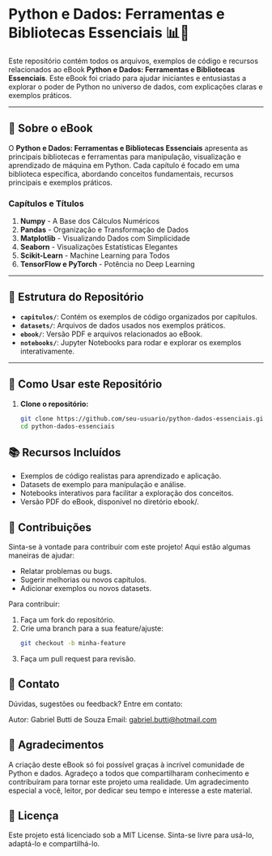 # Python e Dados: Ferramentas e Bibliotecas Essenciais 📊🐍

Este repositório contém todos os arquivos, exemplos de código e recursos relacionados ao eBook **Python e Dados: Ferramentas e Bibliotecas Essenciais**. Este eBook foi criado para ajudar iniciantes e entusiastas a explorar o poder de Python no universo de dados, com explicações claras e exemplos práticos.

---

## 📘 Sobre o eBook

O **Python e Dados: Ferramentas e Bibliotecas Essenciais** apresenta as principais bibliotecas e ferramentas para manipulação, visualização e aprendizado de máquina em Python. Cada capítulo é focado em uma biblioteca específica, abordando conceitos fundamentais, recursos principais e exemplos práticos.

### **Capítulos e Títulos**
1. **Numpy** - A Base dos Cálculos Numéricos
2. **Pandas** - Organização e Transformação de Dados
3. **Matplotlib** - Visualizando Dados com Simplicidade
4. **Seaborn** - Visualizações Estatísticas Elegantes
5. **Scikit-Learn** - Machine Learning para Todos
6. **TensorFlow e PyTorch** - Potência no Deep Learning

---

## 📂 Estrutura do Repositório

- **`capitulos/`**: Contém os exemplos de código organizados por capítulos.
- **`datasets/`**: Arquivos de dados usados nos exemplos práticos.
- **`ebook/`**: Versão PDF e arquivos relacionados ao eBook.
- **`notebooks/`**: Jupyter Notebooks para rodar e explorar os exemplos interativamente.

---

## 🚀 Como Usar este Repositório

1. **Clone o repositório:**
   ```bash
   git clone https://github.com/seu-usuario/python-dados-essenciais.git
   cd python-dados-essenciais

## 📚 Recursos Incluídos

- Exemplos de código realistas para aprendizado e aplicação.
- Datasets de exemplo para manipulação e análise.
- Notebooks interativos para facilitar a exploração dos conceitos.
- Versão PDF do eBook, disponível no diretório ebook/.

## 🤝 Contribuições

Sinta-se à vontade para contribuir com este projeto! Aqui estão algumas maneiras de ajudar:

- Relatar problemas ou bugs.
- Sugerir melhorias ou novos capítulos.
- Adicionar exemplos ou novos datasets.

Para contribuir:

1. Faça um fork do repositório.
2. Crie uma branch para a sua feature/ajuste:
   ```bash
   git checkout -b minha-feature
3. Faça um pull request para revisão.

## 📧 Contato

Dúvidas, sugestões ou feedback? Entre em contato:

Autor: Gabriel Butti de Souza
Email: gabriel.butti@hotmail.com

## 🌟 Agradecimentos

A criação deste eBook só foi possível graças à incrível comunidade de Python e dados. Agradeço a todos que compartilharam conhecimento e contribuíram para tornar este projeto uma realidade. Um agradecimento especial a você, leitor, por dedicar seu tempo e interesse a este material.

## 📜 Licença

Este projeto está licenciado sob a MIT License. Sinta-se livre para usá-lo, adaptá-lo e compartilhá-lo.

